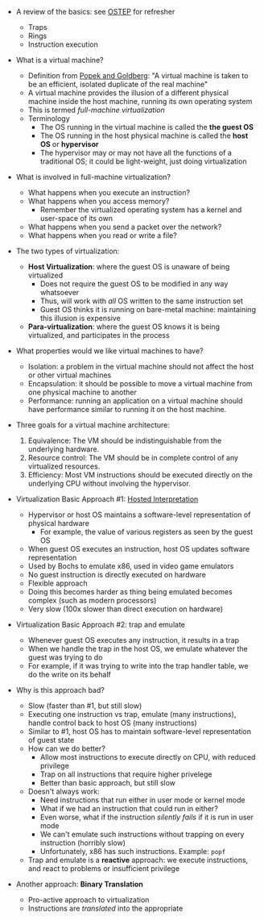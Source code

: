 * A review of the basics: see [OSTEP](http://pages.cs.wisc.edu/~remzi/OSTEP/cpu-mechanisms.pdf) for refresher
    * Traps
    * Rings
    * Instruction execution
* What is a virtual machine?
    * Definition from [Popek and Goldberg](https://cs.nyu.edu/courses/fall14/CSCI-GA.3033-010/popek-goldberg.pdf): "A virtual machine is taken to be an efficient, isolated duplicate of the real machine" 
    * A virtual machine provides the illusion of a different physical
      machine inside the host machine, running its own operating system
    * This is termed *full-machine virtualization*
    * Terminology
        * The OS running in the virtual machine is called the **the guest OS**
        * The OS running in the host physical machine is called the **host OS** or **hypervisor**
        * The hypervisor may or may not have all the functions of a
          traditional OS; it could be light-weight, just doing
          virtualization
* What is involved in full-machine virtualization?
    * What happens when you execute an instruction?
    * What happens when you access memory?
        * Remember the virtualized operating system has a kernel and user-space of its own
    * What happens when you send a packet over the network?
    * What happens when you read or write a file?
* The two types of virtualization:
    * **Host Virtualization**: where the guest OS is unaware of being virtualized
        * Does not require the guest OS to be modified in any way whatsoever
        * Thus, will work with *all* OS written to the same instruction set
        * Guest OS thinks it is running on bare-metal machine: maintaining this illusion is expensive
    * **Para-virtualization**: where the guest OS knows it is being virtualized, and participates in the process
* What properties would we like virtual machines to have?
    * Isolation: a problem in the virtual machine should not affect the host or other virtual machines
    * Encapsulation: it should be possible to move a virtual machine from one physical machine to another
    * Performance: running an application on a virtual machine should have performance similar to running it on the host machine. 
* Three goals for a virtual machine architecture:
    1. Equivalence: The VM should be indistinguishable from the underlying hardware.
    2. Resource control: The VM should be in complete control of any virtualized resources.
    3. Efficiency: Most VM instructions should be executed directly on the underlying CPU without involving the hypervisor.

* Virtualization Basic Approach #1: [Hosted Interpretation](http://www.eecs.harvard.edu/~cs161/notes/virtualization.pdf)
    * Hypervisor or host OS maintains a software-level representation of physical hardware
        * For example, the value of various registers as seen by the guest OS
    * When guest OS executes an instruction, host OS updates software representation
    * Used by Bochs to emulate x86, used in video game emulators
    * No guest instruction is directly executed on hardware
    * Flexible approach
    * Doing this becomes harder as thing being emulated becomes complex (such as modern processors)
    * Very slow (100x slower than direct execution on hardware)
* Virtualization Basic Approach #2: trap and emulate
    * Whenever guest OS executes any instruction, it results in a trap
    * When we handle the trap in the host OS, we emulate whatever the guest was trying to do
    * For example, if it was trying to write into the trap handler table, we do the write on its behalf
* Why is this approach bad?
    * Slow (faster than #1, but still slow)
    * Executing one instruction vs trap, emulate (many instructions),
      handle control back to host OS (many instructions)
    * Similar to #1, host OS has to maintain software-level representation of guest state
    * How can we do better?
        * Allow most instructions to execute directly on CPU, with reduced privilege
        * Trap on all instructions that require higher privelege
        * Better than basic approach, but still slow
    * Doesn't always work:
        * Need instructions that run either in user mode or kernel mode
        * What if we had an instruction that could run in either?
        * Even worse, what if the instruction *silently fails* if it is run in user mode
        * We can't emulate such instructions without trapping on every instruction (horribly slow)
        * Unfortunately, x86 has such instructions. Example: `popf`
    * Trap and emulate is a **reactive** approach: we execute instructions, and react to problems or insufficient privilege
* Another approach: **Binary Translation**
    * Pro-active approach to virtualization
    * Instructions are *translated* into the appropriate     
           
    
    
